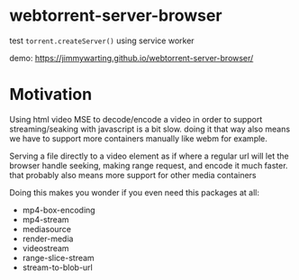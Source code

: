 # webtorrent-server-browser
test `torrent.createServer()` using service worker

demo: https://jimmywarting.github.io/webtorrent-server-browser/

# Motivation
Using html video MSE to decode/encode a video in order to support streaming/seaking with javascript is a bit slow.
doing it that way also means we have to support more containers manually like webm for example. 

Serving a file directly to a video element as if where a regular url will let the browser handle seeking, making range request, and encode it much faster. that probably also means more support for other media containers

Doing this makes you wonder if you even need this packages at all:

- mp4-box-encoding
- mp4-stream
- mediasource
- render-media
- videostream
- range-slice-stream
- stream-to-blob-url
